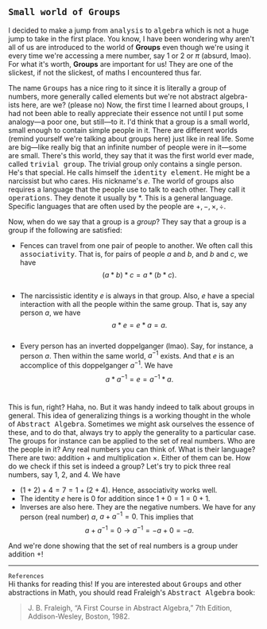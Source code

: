 `Small world of Groups`
---
I decided to make a jump from <kbd>analysis</kbd> to <kbd>algebra</kbd> which is not a huge jump to take in the first place. You know, I have been wondering why aren't all of us are introduced to the world of <b>Groups</b> even though we're using it every time we're accessing a mere number, say $1$ or $2$ or $\pi$ (absurd, lmao). For what it's worth, <b>Groups</b> are  important for us! They are one of the slickest, if not the slickest, of maths I encountered thus far.

The name <kbd>Groups</kbd> has a nice ring to it since it is literally a group of numbers, more generally called elements but we're not abstract algebra-ists here, are we? (please no) Now, the first time I learned about groups, I had not been able to really appreciate their essence not until I put some analogy—a poor one, but still—to it. I'd think that a group is a small world, small enough to contain simple people in it. There are different worlds (remind yourself we're talking about groups here) just like in real life. Some are big—like really big that an infinite number of people were in it—some are small. There's this world, they say that it was the first world ever made, called <kbd>trivial group</kbd>. The trivial group only contains a single person. He's that special. He calls himself the <kbd>identity element</kbd>. He might be a narcissist but who cares. His nickname's $e$. The world of groups also requires a language that the people use to talk to each other. They call it <kbd>operations</kbd>. They denote it usually by $*$. This is a general language. Specific languages that are often used by the people are $+,-,\times,\div$.

Now, when do we say that a group is a <i>group</i>? They say that a group is a group if the following are satisfied:
- Fences can travel from one pair of people to another. We often call this <kbd>associativity</kbd>. That is, for pairs of people $a$ and $b$, and $b$ and $c$, we have
$$(a*b) *c = a *(b * c).$$ <br>
- The narcissistic identity $e$ is always in that group. Also, $e$ have a special interaction with all the people within the same group. That is, say any person $a$, we have
$$a*e = e *a = a.$$ <br>
- Every person has an inverted doppelganger (lmao). Say, for instance, a person $a$. Then within the same world, $a^{-1}$ exists. And that $e$ is an accomplice of this doppelganger $a^{-1}$. We have
$$a*a^{-1} = e = a^{-1}*a.$$ <br>

This is fun, right? Haha, no. But it was handy indeed to talk about groups in general. This idea of generalizing things is a working thought in the whole of <kbd>Abstract Algebra</kbd>. Sometimes we might ask ourselves the essence of these, and to do that, always try to apply the generality to a particular case. The groups for instance can be applied to the set of real numbers. Who are the people in it? Any real numbers you can think of. What is their language? There are two: addition $+$ and multiplication $\times$. Either of them can be. How do we check if this set is indeed a group? Let's try to pick three real numbers, say $1$, $2$, and $4$. We have
- $(1+2)+4 = 7 = 1+(2+4)$. Hence, associativity works well.
- The identity $e$ here is $0$ for addition since $1+0 = 1 = 0+1$. 
- Inverses are also here. They are the negative numbers. We have for any person (real number) $a$, $a+a^{-1} = 0$. This implies that
  $$a+a^{-1} = 0 \longrightarrow a^{-1} = -a+0 = -a.$$ 

And we're done showing that the set of real numbers is a group under addition $+$!

---
`References` <br>
Hi thanks for reading this! If you are interested about <kbd>Groups</kbd> and other abstractions in Math, you should read Fraleigh's <kbd>Abstract Algebra</kbd> book:
> J. B. Fraleigh, “A First Course in Abstract Algebra,” 7th Edition, Addison-Wesley, Boston, 1982.

